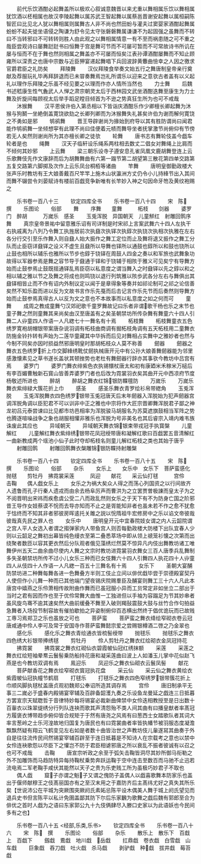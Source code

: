 <!-- { "loadSidebar": true } -->
　　前代乐饮酒酣必起舞盖所以极欢心叙诚意魏晋以来尤重以舞相属乐饮以舞相属犹饮酒以柸相属也故汉李陵起舞以属苏武王智起舞以属蔡邕晋谢安起舞以属桓嗣陈智匠曰比见北人犹以舞相属则属舞古人非不尚也然田蚡与灌夫过窦婴家酒酣起舞属蚡蚡不起夫徙坐语侵之陶谦为舒令见太守张磐磐舞属谦谦不为起固强之虽舞而不转曰不当转邪曰不可转转则胜人由此观之以舞相属情意一有不至而祸患随之可不重之哉臣尝观诗曰屡舞跹跹书曰恒舞于宫是舞可节而不可屡可暂而不可常故诗书所讥在屡与恒而不在于舞也然则相属之舞盖亦不可屡而恒矣江表孙谭酒酣屡舞而不知止顾雍所以深责之也唐中宗数与近臣狎宴递起舞唱下兵回波辞黄麞曲憸幸之人因之徼求官爵君臣之礼防矣
　　拜陵舞
　　汉仪拜陵食举奏文始五行之舞唐制皇帝亲行奠献及荐服玩礼毕再拜辞退而已未甞奏舞焉岂礼所谓乐以迎来之意欤古者盖有以义起礼以理作乐拜陵之乐虽不经见要之以理而作亦人情所当然也
　　力士舞
　　后魏书述嵇康生性气麁武人人惮之肃宗朝灵太后于西林园文武坐酒酣迭舞至康生为力士舞及折旋间每顾视太后举手蹈足瞠目倾首为不逊之势真狂生所为也可不戒哉
　　沐猴舞
　　汉平恩侯许伯入第丞相以下皆诣庆酒酣乐作少卿檀长卿起舞为沐猴与狗鬭一坐絶倒盖寛饶欲劾之长卿列卿而为沐猴舞失礼甚矣许伯为谢而解何寛饶之不勇如是邪
　　鸲鹆舞
　　晋王导辟谢尚为掾始到府导以其有胜防谓尚曰闻君能作鸲鹆舞一坐倾想寜有此理不尚曰佳便着元帻而舞导坐者抚掌激节尚俯仰有节傍若无人矣然则谢尚所为其亦檀长卿之徒欤
　　轮舞
　　唐书志有舞轮伎盖今戯车轮者是也
　　绳舞
　　汉天子临轩设乐绳系两柱相去数丈二倡女对舞绳上比肩而不倾何其妙邪
　　上云舞
　　梁三朝乐设寺子遵安息孔雀凤凰文鹿胡舞登连上云乐歌舞伎先作文康辞而后为胡舞舞曲有六第一蹋节第二胡望第三散花第四单交路第五复交路第六脚掷及次作上云乐凤台桐栢等诸曲
　　竿舞
　　唐明皇御勤政楼大张声乐时教坊有王大娘善戴百尺竿竿上施木山状瀛洲方丈仍令小儿持綘节出入其间而舞不辍尝令刘晏赋诗有楼前百戯竞争新唯有长竿妙入神之句因命牙笏及黄纹袍赐之



　　乐书卷一百八十三
　　钦定四库全书
　　乐书卷一百八十四
　　宋　陈　撰
　　乐图论
　　俗部
　　舞
　　序舞　　童舞　　　柘枝　　剑器
　　婆罗门　醉胡　　　万嵗乐　感圣
　　玉兎浑脱　异国朝天　儿童觧红　射雕回鹘序舞
　　真宗皇帝景祐中留意雅乐诏有司详制是时宋祁上言案武舞六十四人左执干右执戚离为八列乃令舞工执旌居前次执鼗次执铎次执錞次执铙次执相次执雅在左右各分行交引至乐作舞入则自鼗人始大振作之舞工定位而止及舞将退又振作之舞工分队而止臣窃详鼗铎之设义不虚生且鼗所以导舞也铎所以通鼓也錞所以和鼓也铙所以止鼓也相所以辅乐也雅所以节步也錞于铙铎在周鼓人四金之奏以和军旅也武舞象功故得以军器参焉是舞之容节导于鼗通于铎和于铙辅于相陔于雅义可见矣宁有导舞方始而止鼓参焉止鼓既揺通铎乱焉臣窃以私意度之谓当舞入之时鼗铎以先之錞以和之相以辅之雅以节之及舞之将成也则鸣铙以退行列筑雅以陔歩武各分左右与舞俱出其鼗铎相皆止而不作有诏内外制议定以闻于是章得象等奏并如祁论制可之祁之论信善矣然不知乐盈而进以反为文故书言作乐先戞而后击记言作乐先节而后奏然则导舞方始而止鼓参焉真得古人以反为文之意也不本故事而以私意度之如之何而可
　　童舞
　　成周之教成童舞勺汉郊祀歌千童罗舞故记曰乐者非谓歌干杨也乐之末节也童子舞之然则童舞其来尚矣由汉至唐盖有之矣圣朝禁坊所传杂舞有舞童六十四人引舞二人丱童四人作语一人凡緫七十一舞名有十焉
　　柘枝舞
　　柘枝舞童衣五色绣罗寛袍胡帽银带案唐杂说羽调有柘枝曲商调有掘柘枝角调有五天柘枝用二童舞衣防施金铃抃转有声始为二莲华童藏其中华拆而后见对舞相占实舞中之雅妙者也然与今制不同矣亦因时损益然邪唐明皇时那胡柘枝众人莫不称善
　　劒器
　　劒器之舞衣五色绣罗折上巾交脚綘绣靴仗劒执械唐开元中有公孙大娘善舞劒器能为邻里感激懐素见之草书遂长盖状其顿挫势也老杜有舞劒器行辞亦其事欤今教坊中吕宫有焉
　　婆罗门
　　婆罗门舞衣绯紫色衣执锡镮杖唐太和初有康廼米禾稼米万槌后有李百媚曹触新石寳山皆善弄婆罗门者也后改为霓裳羽衣矣其曲开元中西凉府节度杨敬述所进也
　　醉胡
　　醉胡之舞衣红锦银防鞢氊防
　　万嵗乐
　　万嵗乐舞衣紫绯緑大簇花折上巾
　　感圣
　　感圣乐舞衣青罗绘衫帛带緫角
　　玉兎浑脱
　　玉兎浑脱舞衣四色绣罗银带玉兎冠唐天后末年劒器入浑脱始为犯声劒器宫调浑脱角调以臣犯君不可以训非中正之雅也中宗将作大匠宗晋卿舞浑脱君子鄙之神龙初吕元泰尝谏曰比见都市坊邑相率为浑脱骏马胡服名为苏莫遮旗鼓相当军阵之势也腾逐喧噪战争之象也胡服相懽非雅乐也浑脱为号非美名也其后睿宗入靖内难韦族诛废此其应也
　　异域朝天
　　异域朝天舞衣锦银束带戎冠手执寳槃
　　儿童解红
　　儿童解红舞衣紫绯绣银带花凤冠绶带唐和凝解红歌曰百戯罢五音清解红一曲新教成两个瑶池小仙子此时夺却柘枝名则童儿解红柘枝之类也其始于唐乎
　　射雕回鹘
　　射雕回鹘舞衣槃雕锦银防鞢持射雕槃






　　乐书卷一百八十四
　　钦定四库全书
　　乐书卷一百八十五
　　宋　陈　撰
　　乐图论
　　俗部
　　杂乐
　　女乐上　　女乐中　女乐下　菩萨蛮感化　　　抛毬　　剪牡丹　拂霓裳采莲　　　凤迎　　献花　　采云仙打毬　　　宫伶　　击鞠　　偶人戯女乐上
　　女乐之为祸大矣众人得之而荡心列国资之以行间故齐人遗鲁而孔子行秦人遗戎而由余去杨阜厉声而曹洪为之立罢贾曽极諌而皇太子为之不阅晋明出宋祎而疾愈虞公受二八而政乱然则女乐之于天下有不为防身亡国之阶邪昔王导作女妓蔡谟不恱而去导亦知而不止之是胥能知非者也虽未若不作之愈不犹愈于怙终而不知其非者邪彼房晖逺托关雎之説以恱隋祖牛宏修房中之乐以谄文帝彼哉彼哉真先民之罪人也
　　女乐中
　　唐明皇开元中宜春院妓女谓之内人云韶院谓之宫人平人女选入者谓之搊弹家内人带鱼宫人则否每勤政楼大防楼下出队宜春人少则以云韶足之舞初出幕皆纯色缦衣至第二叠悉萃场中即从领上禠笼衫懐之次第而出绕聚者数匝以容其更衣然后分队观者俄见藻绣烂然莫不惊异凡内伎出舞教坊诸工唯舞伊州五天二曲余曲尽使内人舞之文宗时教坊进霓裳羽衣舞女三百人唐季兵乱舞制多失圣朝禁坊所传不过小儿女乐三种而已女伎舞六十四人引舞四人执花四十人丱童四人从伎四十人作语一人凡緫一百五十三舞名有十焉
　　女乐下
　　圣朝大宴酺防禁坊进二种舞每舞各进一色舞叠方半则工伎止立间以俳优戱毕尝于崇德殿宴契丹人使但作小儿舞一种而已其他端门望夜锡庆院赐羣臣及酺宴则舞工三十六人凡此本唐宫中嬉燕之乐伶萧相传故附曲作舞而已虽冠服小异而工贠常定非如坐立二部出于当时之君有因而作也至于优伶常舞大曲惟一工独进但以手袖为容蹋足为节其妙串者虽风旋鸟骞不逾其速矣然大曲前缓叠不舞至入破则羯鼔震鼓大鼓与丝竹合作句拍益急舞者入场投节制容故有催拍歇拍之异姿制俯仰百态横出然终于倡优诡玩而已故贱工専习焉郑卫之乐也虽放之可也
　　菩萨蛮
　　菩萨蛮之舞衣绛绘窄砌衣卷云冠唐咸通中伶人李可及常于安国寺作菩萨蛮舞懿宗爱之尝赐银樽酒二啓之乃金翠也
　　感化乐
　　感化乐之舞衣青绘通衣皆梳髻绶带
　　抛毬乐
　　抛毬乐之舞衣四色绣大衫银带捧绣毬
　　剪牡丹
　　伶人剪牡丹之舞衣红绘砌衣金凤冠持花
　　拂霓裳
　　拂霓裳之舞衣红砌仙衣碧霞帔仙冠红绣抹额
　　采莲
　　采莲之舞衣红绘短袖晕帬云鬟髻乗防船持花唐和凝采莲曲曰波上人如潘玉儿掌中花似赵飞燕是也今教坊双调有焉
　　鳯迎乐
　　凤迎乐之舞衣仙砌衣云鬟凤髻
　　献花
　　菩萨献香花之舞衣绘窄砌衣寳冠执花盘
　　采云仙
　　采云仙之舞衣黄绘衣紫霞帔仙冠执幢节鹤扇
　　打毬乐
　　打毬乐之舞衣四色窄绣罗银带簇花折上巾顺风脚执毬杖盖唐贞观初魏郑公奉诏所造其调存焉
　　宫伶
　　唐旧制承平无事三二嵗必于盛春内殿锡宴宰辅及百辟备韶濩九奏之乐设鱼龙曼延之戯连三日抵暮方罢宣宗天赋聦哲于音律特妙每将锡宴必裁新曲俾禁中女伶迭相教授至是日出数十百軰衣以珠翠缇绣分行列队连袂而歌其声清怨殆不类人间其曲有曰播皇猷者率髙冠方履褒衣博带趋歩俯仰皆合规矩于于然有唐尧之风焉有曰葱西士女踏歌队者其词大率言葱岭之士乐河湟故地归国复为唐民也有曰霓裳曲者率皆执幡节被羽服态度凝澹飘飘然疑有翔云飞鹤变见左右如是者数十曲皆治世之声教坊伎儿軰遂冩其曲奏于外自是往往流传民间然锡宴宰辅百辟至于连日抵暮是不知诗人在宗载考之意也以禁中女伶连袂歌怨以尽臣下之懽岂不防于君臣相谑邪唐之所以衰乱不振者彼诚有以召之也可不戒哉
　　击鞠
　　唐宣宗听政之余至于弧矢击鞠皆洞尽其妙所御马衔勒之外不加雕饰而马趋防特异每持鞠杖乗势奔跃运鞠于空中连击至数百而马驰不止迅若流电焉二军老鞠手咸伏其能然以天子之贵为乐吏贱工所为虽极巧妙君子不取也
　　偶人戯
　　窟子亦谓之魁子又谓之傀防子盖偶人以戯喜歌舞本防家乐也盖出于偃师献穆王之伎髙丽国亦有之至汉末用之于嘉防齐后主髙纬尤好之真失其所乐矣【世说沛公在平城为突厥围突厥阏氏素妬忌陈平设木偶美人舞于城上阏氏望见而退兵史书但言陈平以私计免圉盖鄙其防下尔后乐家飜为歌舞之戯后魏有郭郎至合为俳优之首时人戯为之语曰东家郭公九十九伎俩肆尽入滕口史家以为此语妖也今民间多有之也】













　　乐书卷一百八十五
<经部,乐类,乐书>
　　钦定四库全书
　　乐书卷一百八十六
　　宋　陈　撰
　　乐图论
　　俗部
　　杂乐
　　散乐上　散乐下　百戱上　百戱下
　　劔戱　鷰戱　地川戱　岳戱
　　扛鼎戱　卷衣戱　白雪戱　山车戱
　　巨象戱　吞刀戱　吐火戱　杀马戱
　　剥驴戱　种戱　拔井戱　莓苔戱

